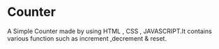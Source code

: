 # Counter
A Simple Counter made by using HTML , CSS , JAVASCRIPT.It contains various function such as increment ,decrement &amp; reset.
